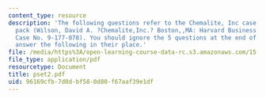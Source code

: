 ```yaml
---
content_type: resource
description: 'The following questions refer to the Chemalite, Inc case in the course
  pack (Wilson, David A. ?Chemalite,Inc.? Boston,,MA: Harvard Business School, 2003.
  Case No. 9-177-078). You should ignore the 5 questions at the end of the case and
  answer the following in their place.'
file: /media/https%3A/open-learning-course-data-rc.s3.amazonaws.com/15-511-financial-accounting-summer-2004/96169cfb7d0dbf580d80f67aaf39e1df_pset2.pdf
file_type: application/pdf
resourcetype: Document
title: pset2.pdf
uid: 96169cfb-7d0d-bf58-0d80-f67aaf39e1df
---
```

